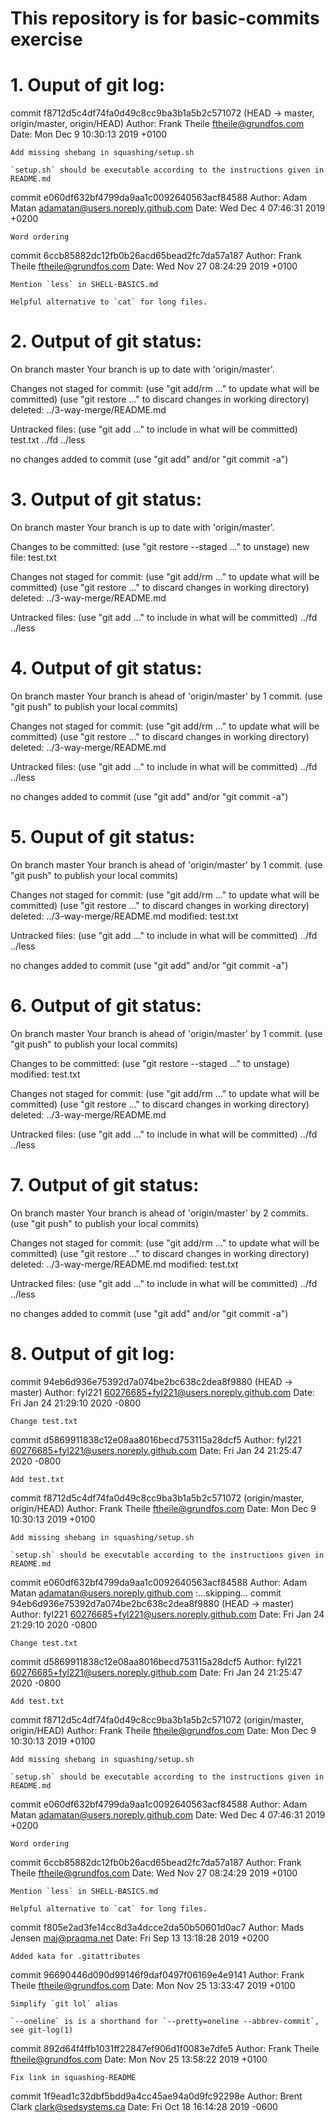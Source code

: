 # This repository is for basic-commits exercise
# 1. Ouput of git log:
commit f8712d5c4df74fa0d49c8cc9ba3b1a5b2c571072 (HEAD -> master, origin/master, origin/HEAD)
Author: Frank Theile <ftheile@grundfos.com>
Date:   Mon Dec 9 10:30:13 2019 +0100

    Add missing shebang in squashing/setup.sh

    `setup.sh` should be executable according to the instructions given in README.md

commit e060df632bf4799da9aa1c0092640563acf84588
Author: Adam Matan <adamatan@users.noreply.github.com>
Date:   Wed Dec 4 07:46:31 2019 +0200

    Word ordering

commit 6ccb85882dc12fb0b26acd65bead2fc7da57a187
Author: Frank Theile <ftheile@grundfos.com>
Date:   Wed Nov 27 08:24:29 2019 +0100

    Mention `less` in SHELL-BASICS.md

    Helpful alternative to `cat` for long files.

# 2. Output of git status:
On branch master
Your branch is up to date with 'origin/master'.

Changes not staged for commit:
  (use "git add/rm <file>..." to update what will be committed)
  (use "git restore <file>..." to discard changes in working directory)
        deleted:    ../3-way-merge/README.md

Untracked files:
  (use "git add <file>..." to include in what will be committed)
        test.txt
        ../fd
        ../less

no changes added to commit (use "git add" and/or "git commit -a")

# 3. Output of git status:
On branch master
Your branch is up to date with 'origin/master'.

Changes to be committed:
  (use "git restore --staged <file>..." to unstage)
        new file:   test.txt

Changes not staged for commit:
  (use "git add/rm <file>..." to update what will be committed)
  (use "git restore <file>..." to discard changes in working directory)
        deleted:    ../3-way-merge/README.md

Untracked files:
  (use "git add <file>..." to include in what will be committed)
        ../fd
        ../less

# 4. Output of git status:
On branch master
Your branch is ahead of 'origin/master' by 1 commit.
  (use "git push" to publish your local commits)

Changes not staged for commit:
  (use "git add/rm <file>..." to update what will be committed)
  (use "git restore <file>..." to discard changes in working directory)
        deleted:    ../3-way-merge/README.md

Untracked files:
  (use "git add <file>..." to include in what will be committed)
        ../fd
        ../less

no changes added to commit (use "git add" and/or "git commit -a")

# 5. Ouput of git status:
On branch master
Your branch is ahead of 'origin/master' by 1 commit.
  (use "git push" to publish your local commits)

Changes not staged for commit:
  (use "git add/rm <file>..." to update what will be committed)
  (use "git restore <file>..." to discard changes in working directory)
        deleted:    ../3-way-merge/README.md
        modified:   test.txt

Untracked files:
  (use "git add <file>..." to include in what will be committed)
        ../fd
        ../less

no changes added to commit (use "git add" and/or "git commit -a")

# 6. Output of git status:
On branch master
Your branch is ahead of 'origin/master' by 1 commit.
  (use "git push" to publish your local commits)

Changes to be committed:
  (use "git restore --staged <file>..." to unstage)
        modified:   test.txt

Changes not staged for commit:
  (use "git add/rm <file>..." to update what will be committed)
  (use "git restore <file>..." to discard changes in working directory)
        deleted:    ../3-way-merge/README.md

Untracked files:
  (use "git add <file>..." to include in what will be committed)
        ../fd
        ../less

# 7. Output of git status:
On branch master
Your branch is ahead of 'origin/master' by 2 commits.
  (use "git push" to publish your local commits)

Changes not staged for commit:
  (use "git add/rm <file>..." to update what will be committed)
  (use "git restore <file>..." to discard changes in working directory)
        deleted:    ../3-way-merge/README.md
        modified:   test.txt

Untracked files:
  (use "git add <file>..." to include in what will be committed)
        ../fd
        ../less

no changes added to commit (use "git add" and/or "git commit -a")

# 8. Output of git log:
commit 94eb6d936e75392d7a074be2bc638c2dea8f9880 (HEAD -> master)
Author: fyl221 <60276685+fyl221@users.noreply.github.com>
Date:   Fri Jan 24 21:29:10 2020 -0800

    Change test.txt

commit d5869911838c12e08aa8016becd753115a28dcf5
Author: fyl221 <60276685+fyl221@users.noreply.github.com>
Date:   Fri Jan 24 21:25:47 2020 -0800

    Add test.txt

commit f8712d5c4df74fa0d49c8cc9ba3b1a5b2c571072 (origin/master, origin/HEAD)
Author: Frank Theile <ftheile@grundfos.com>
Date:   Mon Dec 9 10:30:13 2019 +0100

    Add missing shebang in squashing/setup.sh

    `setup.sh` should be executable according to the instructions given in README.md

commit e060df632bf4799da9aa1c0092640563acf84588
Author: Adam Matan <adamatan@users.noreply.github.com>
:...skipping...
commit 94eb6d936e75392d7a074be2bc638c2dea8f9880 (HEAD -> master)
Author: fyl221 <60276685+fyl221@users.noreply.github.com>
Date:   Fri Jan 24 21:29:10 2020 -0800

    Change test.txt

commit d5869911838c12e08aa8016becd753115a28dcf5
Author: fyl221 <60276685+fyl221@users.noreply.github.com>
Date:   Fri Jan 24 21:25:47 2020 -0800

    Add test.txt

commit f8712d5c4df74fa0d49c8cc9ba3b1a5b2c571072 (origin/master, origin/HEAD)
Author: Frank Theile <ftheile@grundfos.com>
Date:   Mon Dec 9 10:30:13 2019 +0100

    Add missing shebang in squashing/setup.sh

    `setup.sh` should be executable according to the instructions given in README.md

commit e060df632bf4799da9aa1c0092640563acf84588
Author: Adam Matan <adamatan@users.noreply.github.com>
Date:   Wed Dec 4 07:46:31 2019 +0200

    Word ordering

commit 6ccb85882dc12fb0b26acd65bead2fc7da57a187
Author: Frank Theile <ftheile@grundfos.com>
Date:   Wed Nov 27 08:24:29 2019 +0100

    Mention `less` in SHELL-BASICS.md

    Helpful alternative to `cat` for long files.

commit f805e2ad3fe14cc8d3a4dcce2da50b50601d0ac7
Author: Mads Jensen <maj@praqma.net>
Date:   Fri Sep 13 13:18:28 2019 +0200

    Added kata for .gitattributes

commit 96690446d090d99146f9daf0497f06169e4e9141
Author: Frank Theile <ftheile@grundfos.com>
Date:   Mon Nov 25 13:33:47 2019 +0100

    Simplify `git lol` alias

    `--oneline` is is a shorthand for `--pretty=oneline --abbrev-commit`, see git-log(1)

commit 892d64f4ffb1031ff22847ef906d1f0083e7dfe5
Author: Frank Theile <ftheile@grundfos.com>
Date:   Mon Nov 25 13:58:22 2019 +0100

    Fix link in squashing-README

commit 1f9ead1c32dbf5bdd9a4cc45ae94a0d9fc92298e
Author: Brent Clark <clark@sedsystems.ca>
Date:   Fri Oct 18 16:14:28 2019 -0600


